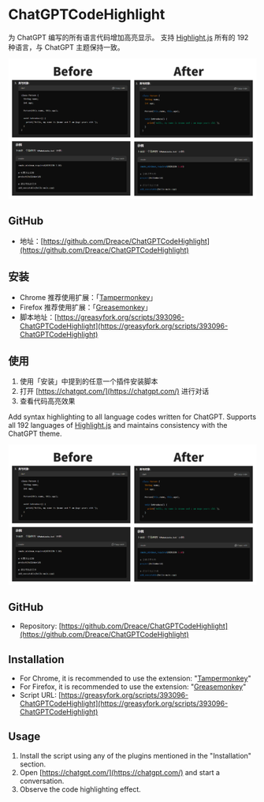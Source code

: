 # ChatGPTCodeHighlight

为 ChatGPT 编写的所有语言代码增加高亮显示。
支持 [Highlight.js](https://highlightjs.org/) 所有的 192 种语言，与 ChatGPT 主题保持一致。

![preview](https://raw.githubusercontent.com/Dreace/ChatGPTCodeHighlight/master/preview.png)

## GitHub

- 地址：[https://github.com/Dreace/ChatGPTCodeHighlight](https://github.com/Dreace/ChatGPTCodeHighlight)

## 安装

- Chrome 推荐使用扩展：「[Tampermonkey](https://chrome.google.com/webstore/detail/dhdgffkkebhmkfjojejmpbldmpobfkfo)」
- Firefox 推荐使用扩展：「[Greasemonkey](https://addons.mozilla.org/en-US/firefox/addon/greasemonkey/)」
- 脚本地址：[https://greasyfork.org/scripts/393096-ChatGPTCodeHighlight](https://greasyfork.org/scripts/393096-ChatGPTCodeHighlight)

## 使用

1. 使用「安装」中提到的任意一个插件安装脚本
2. 打开 [https://chatgpt.com/](https://chatgpt.com/) 进行对话
3. 查看代码高亮效果

Add syntax highlighting to all language codes written for ChatGPT. Supports all 192 languages of [Highlight.js](https://highlightjs.org/) and maintains consistency with the ChatGPT theme.

![preview](https://raw.githubusercontent.com/Dreace/ChatGPTCodeHighlight/master/preview.png)

## GitHub

- Repository: [https://github.com/Dreace/ChatGPTCodeHighlight](https://github.com/Dreace/ChatGPTCodeHighlight)

## Installation

- For Chrome, it is recommended to use the extension: "[Tampermonkey](https://chrome.google.com/webstore/detail/dhdgffkkebhmkfjojejmpbldmpobfkfo)"
- For Firefox, it is recommended to use the extension: "[Greasemonkey](https://addons.mozilla.org/en-US/firefox/addon/greasemonkey/)"
- Script URL: [https://greasyfork.org/scripts/393096-ChatGPTCodeHighlight](https://greasyfork.org/scripts/393096-ChatGPTCodeHighlight)

## Usage

1. Install the script using any of the plugins mentioned in the "Installation" section.
2. Open [https://chatgpt.com/](https://chatgpt.com/) and start a conversation.
3. Observe the code highlighting effect.
